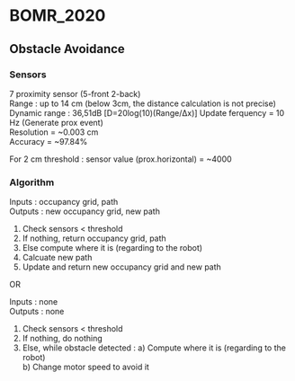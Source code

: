 # BOMR_2020


## Obstacle Avoidance
### Sensors
7 proximity sensor (5-front 2-back)  
Range : up to 14 cm (below 3cm, the distance calculation is not precise)  
Dynamic range : 36,51dB [D=20log(10)(Range/Δx)]
Update ferquency = 10 Hz (Generate prox event)  
Resolution = ~0.003 cm  
Accuracy = ~97.84%  

For 2 cm threshold : sensor value (prox.horizontal) = ~4000  


### Algorithm
Inputs : occupancy grid, path  
Outputs : new occupancy grid, new path  

1) Check sensors < threshold  
2) If nothing, return occupancy grid, path  
3) Else compute where it is (regarding to the robot)  
4) Calcuate new path  
5) Update and return new occupancy grid and new path  

OR

Inputs : none  
Outputs : none  

1) Check sensors < threshold  
2) If nothing, do nothing  
3) Else, while obstacle detected :
    a) Compute where it is (regarding to the robot)  
    b) Change motor speed to avoid it  
